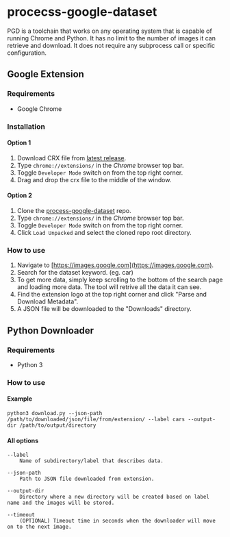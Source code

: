 # procecss-google-dataset

PGD is a toolchain that works on any operating system that is capable of running Chrome and Python. It has no limit to the number of images it can retrieve and download. It does not require any subprocess call or specific configuration.

## Google Extension

### Requirements

* Google Chrome

### Installation

#### Option 1
1. Download CRX file from [latest release](https://github.com/masesk/process-google-dataset/releases).
2. Type ```chrome://extensions/``` in the *Chrome* browser top bar.
3. Toggle ```Developer Mode``` switch on from the top right corner.
4. Drag and drop the crx file to the middle of the window.

#### Option 2
1. Clone the [process-google-dataset](https://github.com/masesk/process-google-dataset/) repo.
2. Type ```chrome://extensions/``` in the *Chrome* browser top bar.
3. Toggle ```Developer Mode``` switch on from the top right corner.
4. Click ```Load Unpacked``` and select the cloned repo root directory.

### How to use

1. Navigate to [https://images.google.com](https://images.google.com).
2. Search for the dataset keyword. (eg. car)
3. To get more data, simply keep scrolling to the bottom of the search 
page and loading more data. The tool will retrive all the data it can see. 
4. Find the extension logo at the top right corner and click "Parse and Download Metadata".
5. A JSON file will be downloaded to the "Downloads" directory.

## Python Downloader

### Requirements

* Python 3

### How to use

#### Example

```
python3 download.py --json-path /path/to/downloaded/json/file/from/extension/ --label cars --output-dir /path/to/output/directory
```

#### All options

```
--label
    Name of subdirectory/label that describes data.

--json-path
    Path to JSON file downloaded from extension.

--output-dir
    Directory where a new directory will be created based on label name and the images will be stored.

--timeout 
    (OPTIONAL) Timeout time in seconds when the downloader will move on to the next image.

```